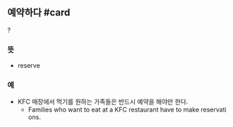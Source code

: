 ## 예약하다 #card
?
###  뜻
- reserve
###  예
- KFC 매장에서 먹기를 원하는 가족들은 반드시 예약을 해야만 한다.
	- Families who want to eat at a KFC restaurant have to make reservations.
<!--SR:!2024-07-28,4,270-->
